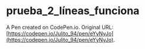 # prueba_2_líneas_funciona

A Pen created on CodePen.io. Original URL: [https://codepen.io/Julito_94/pen/eYyNyJo](https://codepen.io/Julito_94/pen/eYyNyJo).

